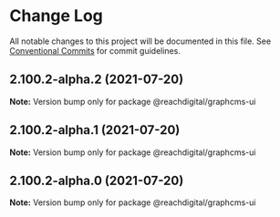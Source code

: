 # Change Log

All notable changes to this project will be documented in this file.
See [Conventional Commits](https://conventionalcommits.org) for commit guidelines.

## 2.100.2-alpha.2 (2021-07-20)

**Note:** Version bump only for package @reachdigital/graphcms-ui





## 2.100.2-alpha.1 (2021-07-20)

**Note:** Version bump only for package @reachdigital/graphcms-ui





## 2.100.2-alpha.0 (2021-07-20)

**Note:** Version bump only for package @reachdigital/graphcms-ui
